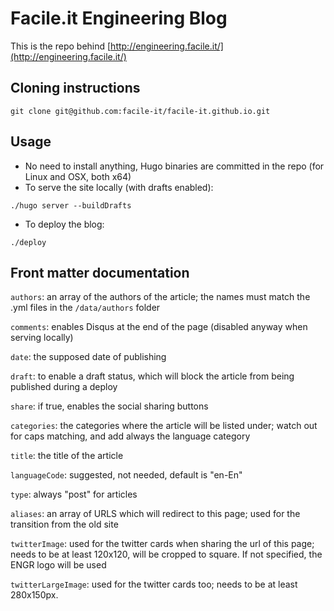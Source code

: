 # Facile.it Engineering Blog
This is the repo behind [http://engineering.facile.it/](http://engineering.facile.it/)

## Cloning instructions
```
git clone git@github.com:facile-it/facile-it.github.io.git
```
## Usage
 * No need to install anything, Hugo binaries are committed in the repo (for Linux and OSX, both x64)
 * To serve the site locally (with drafts enabled):
```
./hugo server --buildDrafts
```

 * To deploy the blog: 
```
./deploy
```

## Front matter documentation

`authors`: an array of the authors of the article; the names must match the .yml files in the `/data/authors` folder

`comments`: enables Disqus at the end of the page (disabled anyway when serving locally)

`date`: the supposed date of publishing

`draft`: to enable a draft status, which will block the article from being published during a deploy

`share`: if true, enables the social sharing buttons

`categories`: the categories where the article will be listed under; watch out for caps matching, and add always the language category

`title`: the title of the article

`languageCode`: suggested, not needed, default is "en-En"

`type`: always "post" for articles

`aliases`: an array of URLS which will redirect to this page; used for the transition from the old site

`twitterImage`: used for the twitter cards when sharing the url of this page; needs to be at least 120x120, will be cropped to square. If not specified, the ENGR logo will be used

`twitterLargeImage`: used for the twitter cards too; needs to be at least 280x150px.
